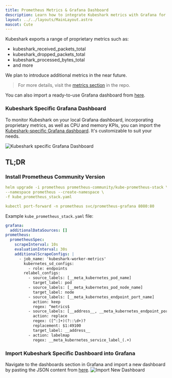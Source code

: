 ```yaml
---
title: Prometheus Metrics & Grafana Dashboard
description: Learn how to integrate Kubeshark metrics with Grafana for enhanced monitoring.
layout: ../../layouts/MainLayout.astro
mascot: Cute
---
```


Kubeshark exports a range of proprietary metrics such as:
- kubeshark_received_packets_total
- kubeshark_dropped_packets_total
- kubeshark_processed_bytes_total
- and more

We plan to introduce additional metrics in the near future.

> For more details, visit the [metrics section](https://github.com/kubeshark/kubeshark/blob/master/helm-chart/metrics.md) in the repo.

You can also import a ready-to-use Grafana dashboard from [here](https://github.com/kubeshark/scripts/blob/master/grafana/metrics.json).

### Kubeshark Specific Grafana Dashboard

To monitor Kubeshark on your local Grafana dashboard, incorporating proprietary metrics, as well as CPU and memory KPIs, you can import the [Kubeshark-specific Grafana dashboard](https://github.com/kubeshark/scripts/blob/master/grafana/metrics.json). It's customizable to suit your needs.

![Kubeshark specific Grafana Dashboard](/grafana-metrics.png)

## TL;DR

### Install Prometheus Community Version

```yaml
helm upgrade -i prometheus prometheus-community/kube-prometheus-stack \
--namespace prometheus --create-namespace \
-f kube_prometheus_stack.yaml

kubectl port-forward -n prometheus svc/prometheus-grafana 8080:80
```

Example `kube_prometheus_stack.yaml` file:

```yaml
grafana:
  additionalDataSources: []
prometheus:
  prometheusSpec:
    scrapeInterval: 10s
    evaluationInterval: 30s
    additionalScrapeConfigs: |
      - job_name: 'kubeshark-worker-metrics'
        kubernetes_sd_configs:
          - role: endpoints
        relabel_configs:
          - source_labels: [__meta_kubernetes_pod_name]
            target_label: pod
          - source_labels: [__meta_kubernetes_pod_node_name]
            target_label: node
          - source_labels: [__meta_kubernetes_endpoint_port_name]
            action: keep
            regex: ^metrics$
          - source_labels: [__address__, __meta_kubernetes_endpoint_port_number]
            action: replace
            regex: ([^:]+)(?::\d+)?
            replacement: $1:49100
            target_label: __address__
          - action: labelmap
            regex: __meta_kubernetes_service_label_(.+)
```
### Import Kubeshark Specific Dashboard into Grafana

Navigate to the dashboards section in Grafana and import a new dashboard by pasting the JSON content from [here](https://github.com/kubeshark/scripts/blob/master/grafana/metrics.json).
![Import New Dashboard](/grafana_new_dashboard.png)
